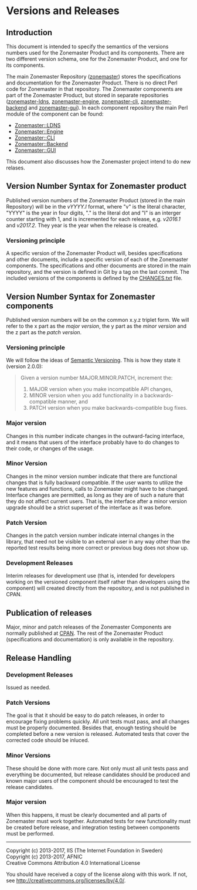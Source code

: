 # Versions and Releases

## Introduction

This document is intended to specify the semantics of the versions numbers used for the Zonemaster Product and its
components. There are two different version schema, one for the Zonemaster Product, and one for its components.

The main Zonemaster Repository ([zonemaster](https://github.com/dotse/zonemaster)) stores the specifications
and documentation for the Zonemaster Product. There is no direct Perl code for Zonemaster in that repository. The Zonemaster
components are part of the Zonemaster Product, but stored in separate repositories 
([zonemaster-ldns](https://github.com/dotse/zonemaster-ldns), 
[zonemaster-engine](https://github.com/dotse/zonemaster-engine),
[zonemaster-cli](https://github.com/dotse/zonemaster-cli),
[zonemaster-backend](https://github.com/dotse/zonemaster-backend) and 
[zonemaster-gui](https://github.com/dotse/zonemaster-gui)). In each component repository the main Perl module of 
the component can be found:
* [Zonemaster::LDNS](https://github.com/dotse/zonemaster-ldns/blob/master/lib/Zonemaster/LDNS.pm)
* [Zonemaster::Engine](https://github.com/dotse/zonemaster-engine/blob/master/lib/Zonemaster/Engine.pm)
* [Zonemaster::CLI](https://github.com/dotse/zonemaster-cli/blob/master/lib/Zonemaster/CLI.pm)
* [Zonemaster::Backend](https://github.com/dotse/zonemaster-backend/blob/master/lib/Zonemaster/Backend.pm)
* [Zonemaster::GUI](https://github.com/dotse/zonemaster-gui/blob/master/lib/Zonemaster/GUI.pm)

This document also discusses how the Zonemaster project intend to do new relases.

## Version Number Syntax for Zonemaster product

Published version numbers of the Zonemaster Product (stored in the main Repository) will be in the _vYYYY.I_ format,
where "v" is the literal character, "YYYY" is the year in four digits, "." is the literal dot and "I" is an interger
counter starting with 1, and is incremented for each release, e.g. _v2016.1_ and _v2017.2_. They year is the year when 
the release is created.

### Versioning principle

A specific version of the Zonemaster Product will, besides specifications and other documents, include a specific
version of each of the Zonemaster components. The specifications and other documents are stored in the main
repository, and the version is defined in Git by a tag on the last commit. The included versions of the components is
defined by the [CHANGES.txt](https://github.com/dotse/zonemaster/blob/master/CHANGES.txt) file.

## Version Number Syntax for Zonemaster components

Published version numbers will be on the common x.y.z triplet form. We will refer to the x part as the _major version_, 
the y part as the _minor version_ and the z part as the _patch version_. 

### Versioning principle

We will follow the ideas of [Semantic Versioning](http://semver.org/). This is how they state it (version 2.0.0):

>Given a version number MAJOR.MINOR.PATCH, increment the:
>1. MAJOR version when you make incompatible API changes,
>2. MINOR version when you add functionality in a backwards-compatible manner, and
>3. PATCH version when you make backwards-compatible bug fixes.

### Major version

Changes in this number indicate changes in the outward-facing interface, and it means that users of 
the interface probably have to do changes to their code, or changes of the usage.

### Minor Version

Changes in the minor version number indicate that there are functional changes that is fully backward compatible.
If the user wants to utilize the new features and functions, calls to Zonemaster might have to be changed.
Interface changes are permitted, as long as they
are of such a nature that they do not affect current users. That is, the interface after a minor version upgrade should be
a strict superset of the interface as it was before.

### Patch Version

Changes in the patch version number indicate internal changes in the library, that need not be visible to an external user
in any way other than the reported test results being more correct or previous bug does not show up.

### Development Releases

Interim releases for development use (that is, intended for developers working on the versioned component itself rather 
than developers using the component) will created directly from the repository, and is not published in CPAN.

## Publication of releases

Major, minor and patch releases of the Zonemaster Components are normally published at [CPAN](https://www.cpan.org/). The
rest of the Zonemaster Product (specifications and documentation) is only available in the repository.

## Release Handling

### Development Releases

Issued as needed.

### Patch Versions

The goal is that it should be easy to do patch releases, in order to encourage fixing problems quickly. All unit tests 
must pass, and all changes must be properly documented. Besides that, enough testing should be completed before a new
version is released. Automated tests that cover the corrected code should be inluced.

### Minor Versions

These should be done with more care. Not only must all unit tests pass and everything be documented, but release 
candidates should be produced and known major users of the component should be encouraged to test the release 
candidates.

### Major version

When this happens, it must be clearly documented and all parts of Zonemaster must work together. Automated tests for new
functionality must be created before release, and integration testing between components must be performed.



-------

Copyright (c) 2013-2017, IIS (The Internet Foundation in Sweden)  
Copyright (c) 2013-2017, AFNIC  
Creative Commons Attribution 4.0 International License

You should have received a copy of the license along with this
work.  If not, see <http://creativecommons.org/licenses/by/4.0/>.

